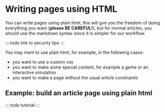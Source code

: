 

# Writing pages using HTML

You can write pages using plain html, this will gve you the freedom of doing everything you want (**please BE CAREFUL!**), but for normal articles, you should use the markdown syntax since it is simpler for our workflow.

::: todo
link to security tips
:::

You may mant to use plain html, for example, in the following cases:
 - you want to use a custom css
 - you want to make some special content, for example a game or an interactive simulation
 - you want to make a page without the usual article constraints

## Example: build an article page using plain html

::: todo
tutorial
:::